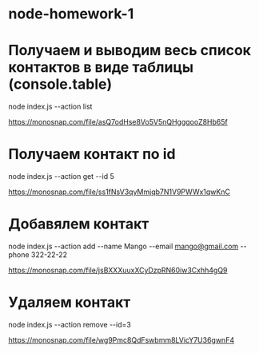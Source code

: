# node-homework-1


# Получаем и выводим весь список контактов в виде таблицы (console.table)

node index.js --action list

https://monosnap.com/file/asQ7odHse8Vo5V5nQHgggooZ8Hb65f


# Получаем контакт по id

node index.js --action get --id 5

https://monosnap.com/file/ss1fNsV3qyMmjqb7N1V9PWWx1qwKnC


# Добавялем контакт

node index.js --action add --name Mango --email mango@gmail.com --phone 322-22-22

https://monosnap.com/file/jsBXXXuuxXCyDzpRN60iw3Cxhh4gQ9


# Удаляем контакт

node index.js --action remove --id=3

https://monosnap.com/file/wg9Pmc8QdFswbmm8LVicY7U36gwnF4
